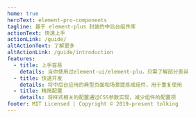 ```yaml
---
home: true
heroText: element-pro-components
tagline: 基于 element-plus 封装的中后台组件库
actionText: 快速上手
actionLink: /guide/
altActionText: 了解更多
altActionLink: /guide/introduction
features:
  - title: 上手容易
    details: 当你使用过element-ui/element-plu，只需了解部分差异
  - title: 快速开发
    details: 将中后台应用的典型页面和场景提炼成组件，用于重复使用
  - title: 精简配置
    details: 将样式相关的配置通过CSS参数实现，减少组件的配置项
footer: MIT Licensed | Copyright © 2019-present tolking
---
```

